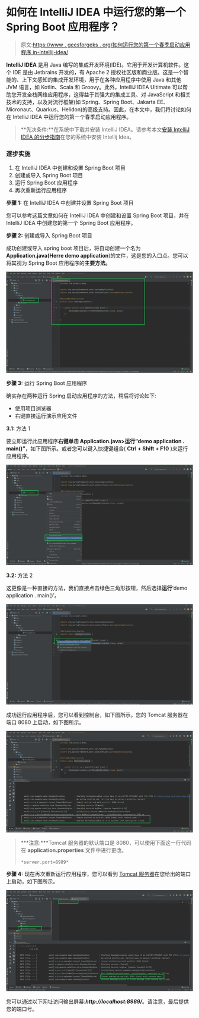 # 如何在 IntelliJ IDEA 中运行您的第一个 Spring Boot 应用程序？

> 原文:[https://www . geesforgeks . org/如何运行您的第一个春季启动应用程序 in-intellij-idea/](https://www.geeksforgeeks.org/how-to-run-your-first-spring-boot-application-in-intellij-idea/)

**IntelliJ IDEA** 是用 Java 编写的集成开发环境(IDE)。它用于开发计算机软件。这个 IDE 是由 Jetbrains 开发的，有 Apache 2 授权社区版和商业版。这是一个智能的、上下文感知的集成开发环境，用于在各种应用程序中使用 Java 和其他 JVM 语言，如 Kotlin、Scala 和 Groovy。此外，IntelliJ IDEA Ultimate 可以帮助您开发全栈网络应用程序，这得益于其强大的集成工具、对 JavaScript 和相关技术的支持，以及对流行框架(如 Spring、Spring Boot、Jakarta EE、Micronaut、Quarkus、Helidon)的高级支持。因此，在本文中，我们将讨论如何在 IntelliJ IDEA 中运行您的第一个春季启动应用程序。

> **先决条件:**在系统中下载并安装 IntelliJ IDEA。请参考本文[安装 IntelliJ IDEA 的分步指南](https://www.geeksforgeeks.org/step-by-step-guide-to-install-intellij-idea/)在您的系统中安装 Intellij Idea。

### 逐步实施

1.  在 IntelliJ IDEA 中创建和设置 Spring Boot 项目
2.  创建或导入 Spring Boot 项目
3.  运行 Spring Boot 应用程序
4.  再次重新运行应用程序

**步骤 1:** 在 IntelliJ IDEA 中创建并设置 Spring Boot 项目

您可以参考这篇文章如何在 IntelliJ IDEA 中创建和设置 Spring Boot 项目，并在 IntelliJ IDEA 中创建您的第一个 Spring Boot 应用程序。

**步骤 2:** 创建或导入 Spring Boot 项目

成功创建或导入 spring boot 项目后，将自动创建一个名为**Application.java(Herre demo application**)的文件，这是您的入口点。您可以将其视为 Spring Boot 应用程序的**主要方法。**

![](img/004a4c32ae825e4e740440a58600480f.png)

**步骤 3:** 运行 Spring Boot 应用程序

确实存在两种运行 Spring 启动应用程序的方法，稍后将讨论如下:

*   使用项目浏览器
*   右键直接运行演示应用文件

**3.1:** 方法 1

要立即运行此应用程序**右键单击 Application.java>运行“demo application . main()”**，如下图所示。或者您可以键入快捷键组合( **Ctrl + Shift + F10** )来运行应用程序。

![](img/f240b9fe699ee571325f03cd709f2fd9.png)

**3.2:** 方法 2

这更像是一种直接的方法，我们直接点击绿色三角形按钮，然后选择**运行**‘demo application . main()’。

![](img/880c5dc5f53c715560c461a64204053c.png)

成功运行应用程序后，您可以看到控制台，如下图所示。您的 Tomcat 服务器在端口 8080 上启动，如下图所示。

![](img/1005f60dde90febe518b4afc9fe2e195.png)

> ***注意:***Tomcat 服务器的默认端口是 8080，可以使用下面这一行代码在 **application.properties** 文件中进行更改。
> 
> ```
> *server.port=8989*
> ```

**步骤 4:** 现在再次重新运行应用程序，您可以看到 [Tomcat 服务器](https://www.geeksforgeeks.org/difference-between-apache-tomcat-server-and-apache-web-server/)在您给出的端口上启动，如下图所示。

![](img/45fca8c5fd77a1f0ac7fb06739918b3e.png)

您可以通过以下网址访问输出屏幕:***http://localhost:8989/***。请注意，最后提供您的端口号。